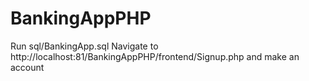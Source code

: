 # BankingAppPHP

Run sql/BankingApp.sql
Navigate to http://localhost:81/BankingAppPHP/frontend/Signup.php and make an account
